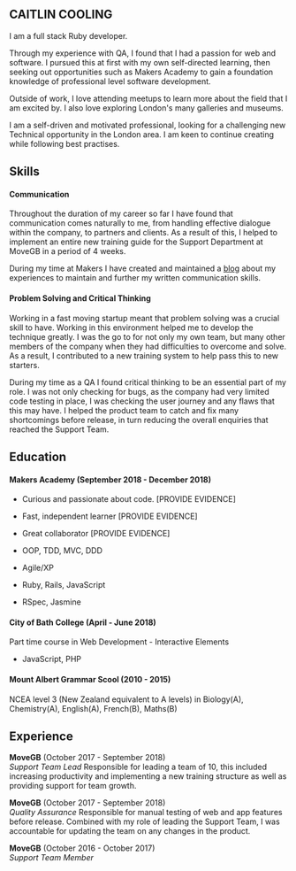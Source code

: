## CAITLIN COOLING
I am a full stack Ruby developer.

Through my experience with QA, I found that I had a passion for web and software. I pursued this at first with my own self-directed learning, then seeking out opportunities such as Makers Academy to gain a foundation knowledge of professional level software development. 

Outside of work, I love attending meetups to learn more about the field that I am excited by. I also love exploring London's many galleries and museums. 

I am a self-driven and motivated professional, looking for a challenging new Technical opportunity in the London area. I am keen to continue creating while following best practises.

## Skills

#### Communication

Throughout the duration of my career so far I have found that communication comes naturally to me, from handling effective dialogue  within the company, to partners and clients. As a result of this, I helped to implement an entire new training guide for the Support Department at MoveGB in a period of 4 weeks. 

During my time at Makers I have created and maintained a [blog](https://caitlincooling.wordpress.com/) about my experiences to maintain and further my written communication skills.

#### Problem Solving and Critical Thinking

Working in a fast moving startup meant that problem solving was a crucial skill to have. Working in this environment helped me to develop the technique greatly. I was the go to for not only my own team, but many other members of the company when they had difficulties to overcome and solve. As a result, I contributed to a new training system to help pass this to new starters.

During my time as a QA I found critical thinking to be an essential part of my role. I was not only checking for bugs, as the company had very limited code testing in place, I was checking the user journey and any flaws that this may have. I helped the product team to catch and fix many shortcomings before release, in turn reducing the overall enquiries that reached the Support Team.

## Education

#### Makers Academy (September 2018 - December 2018)

- Curious and passionate about code. [PROVIDE EVIDENCE]
- Fast, independent learner [PROVIDE EVIDENCE]
- Great collaborator [PROVIDE EVIDENCE]

- OOP, TDD, MVC, DDD
- Agile/XP
- Ruby, Rails, JavaScript
- RSpec, Jasmine

#### City of Bath College (April - June 2018)

Part time course in Web Development - Interactive Elements
- JavaScript, PHP

#### Mount Albert Grammar Scool (2010 - 2015)

NCEA level 3 (New Zealand equivalent to A levels) in Biology(A), Chemistry(A), English(A), French(B),  Maths(B)

## Experience

**MoveGB** (October 2017 - September 2018)    
*Support Team Lead* 
Responsible for leading a team of 10, this included increasing productivity and implementing a new training structure as well as providing support for team growth. 

**MoveGB** (October 2017 - September 2018)    
*Quality Assurance* 
Responsible for manual testing of web and app features before release. Combined with my role of leading the Support Team, I was accountable for updating the team on any changes in the product.

**MoveGB** (October 2016 - October 2017)    
*Support Team Member*


